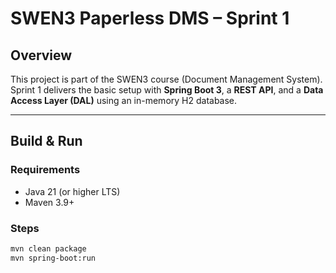 # SWEN3 Paperless DMS – Sprint 1

## Overview
This project is part of the SWEN3 course (Document Management System).  
Sprint 1 delivers the basic setup with **Spring Boot 3**, a **REST API**, and a **Data Access Layer (DAL)** using an in-memory H2 database.

---

## Build & Run

### Requirements
- Java 21 (or higher LTS)
- Maven 3.9+

### Steps
```bash
mvn clean package
mvn spring-boot:run
